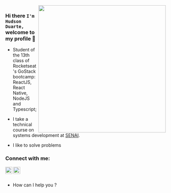 <img align="right" width="400" src="https://hackernoon.com/images/f2px36fy.gif" />

### Hi there `I'm Hudson Duarte,` welcome to my profile 👋

- Student of the 13th class of Rocketseat's GoStack bootcamp: ReactJS, React Native, NodeJS and Typescript;
- I take a technical course on systems development at [SENAI](http://senaiweb.fieb.org.br/senai2/cursos/desenvolvimento-de-sistemas).

- I like to solve problems

### Connect with me: 
[<img align="left" alt="Hudson Duarte | LinkedIn" width="22px" src="https://cdn.jsdelivr.net/npm/simple-icons@v3/icons/linkedin.svg" />][linkedin]
[<img align="left" alt="Hudson Duarte | E-mail" width="22px" src="https://cdn.jsdelivr.net/npm/simple-icons@3.4.0/icons/microsoftoutlook.svg" />][outlook]
<br />
<br />

- How can I help you ?

[linkedin]: https://www.linkedin.com/in/huduarte/
[github]: https://github.com/huduarte
[outlook]: mailto:hudsoneeto@outlook.com
